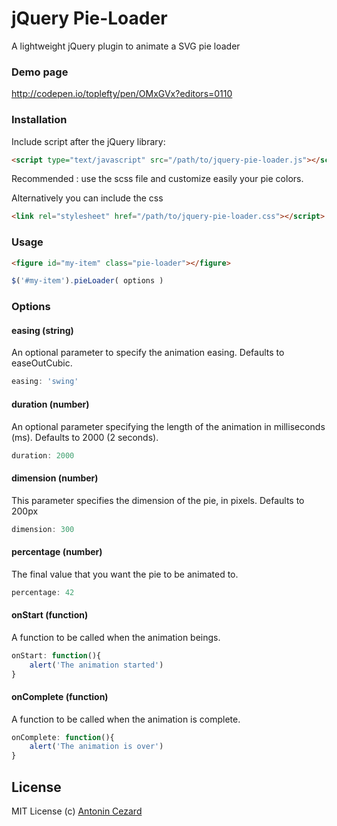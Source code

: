 # jQuery Pie-Loader

A lightweight jQuery plugin to animate a SVG pie loader

### Demo page

<a href="http://codepen.io/toplefty/pen/OMxGVx?editors=0110">http://codepen.io/toplefty/pen/OMxGVx?editors=0110</a>

### Installation

Include script after the jQuery library:

```html
<script type="text/javascript" src="/path/to/jquery-pie-loader.js"></script>
```
Recommended : use the scss file and customize easily your pie colors.

Alternatively you can include the css 
```html
<link rel="stylesheet" href="/path/to/jquery-pie-loader.css"></script>
```

### Usage

```html
<figure id="my-item" class="pie-loader"></figure>
```

```js
$('#my-item').pieLoader( options )
```

### Options

#### easing (string)

An optional parameter to specify the animation easing. Defaults to easeOutCubic.

```js
easing: 'swing'
```

#### duration (number)

An optional parameter specifying the length of the animation in milliseconds (ms). Defaults to 2000 (2 seconds).

```js
duration: 2000
```

#### dimension (number)

This parameter specifies the dimension of the pie, in pixels. Defaults to 200px

```js
dimension: 300
```

#### percentage (number)

The final value that you want the pie to be animated to.

```js
percentage: 42
```

#### onStart (function)

A function to be called when the animation beings.

```js
onStart: function(){
	alert('The animation started')
}
```

#### onComplete (function)

A function to be called when the animation is complete.

```js
onComplete: function(){
	alert('The animation is over')
}
```


## License

MIT License
(c) [Antonin Cezard](http://ie.linkedin.com/in/antonin-cezard/)
